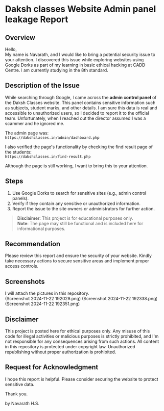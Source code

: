 # Daksh classes Website Admin panel leakage Report

## Overview
Hello,  
My name is Navarath, and I would like to bring a potential security issue to your attention. I discovered this issue while exploring websites using Google Dorks as part of my learning in basic ethical hacking at CADD Centre. I am currently studying in the 8th standard.

## Description of the Issue
While searching through Google, I came across the **admin control panel** of the Daksh Classes website. This panel contains sensitive information such as subjects, student marks, and other details. I am sure  this data is real and accessible to unauthorized users, so I decided to report it to the official team. Unfortunately, when I reached out the director assumed I was a scammer and he ignored me.

The admin page was:  
`https://dakshclasses.in/admin/dashboard.php`  

I also verified the page's functionality by checking the find result page of the students:  
`https://dakshclasses.in/find-result.php`

Although the page is still working, I want to bring this to your attention.

## Steps
1. Use Google Dorks to search for sensitive sites (e.g., admin control panels).
2. Verify if they contain any sensitive or unauthorized information.
3. Report the issue to the site owners or administrators for further action.

> **Disclaimer**: This project is for educational purposes only.  
> **Note**: The page may still be functional and is included here for informational purposes.

## Recommendation
Please review this report and ensure the security of your website. Kindly take necessary actions to secure sensitive areas and implement proper access controls.

## Screenshots
I will attach the pictures in this repository.  
(Screenshot 2024-11-22 192029.png)
(Screenshot 2024-11-22 192338.png)
(Screenshot 2024-11-22 192351.png)

## Disclaimer
This project is posted here for ethical purposes only. Any misuse of this code for illegal activities or malicious purposes is strictly prohibited, and I'm not responsible for any consequences arising from such actions. All content in this repository is protected under copyright law. Unauthorized republishing without proper authorization is prohibited.

## Request for Acknowledgment
I hope this report is helpful. Please consider securing the website to protect sensitive data.

Thank you.

by Navarath H.S.
